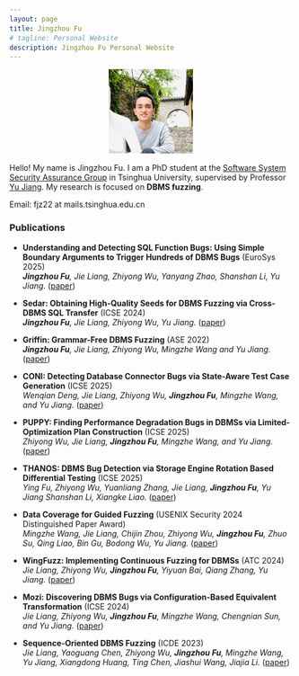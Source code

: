 ```yaml
---
layout: page
title: Jingzhou Fu
# tagline: Personal Website
description: Jingzhou Fu Personal Website
---
```

<style>
  .center {
    display: flex;
    justify-content: center;
  }
</style>
<div class="center">
<a href="./pics/fujingzhou-300x300.jpg">
    <img src="./pics/fujingzhou-300x300.jpg"
            title="Jingzhou Fu" alt="Jingzhou Fu"
            style="width: 150px;"/></a>
</div>
<p></p><p></p><p></p>

Hello! My name is Jingzhou Fu. 
I am a PhD student at the [Software System Security Assurance Group](http://wingtecher.com/homeen) in Tsinghua University, supervised by Professor [Yu Jiang](https://sites.google.com/site/jiangyu198964/home).
My research is focused on **DBMS fuzzing**.

Email: fjz22 at mails.tsinghua.edu.cn 

### Publications
 - **Understanding and Detecting SQL Function Bugs: Using Simple Boundary Arguments to Trigger Hundreds of DBMS Bugs** (EuroSys 2025) \
***Jingzhou Fu**, Jie Liang, Zhiyong Wu, Yanyang Zhao, Shanshan Li, Yu Jiang.*
([paper](http://wingtecher.com/themes/WingTecherResearch/assets/papers/paper_from_25/soft_eurosys25.pdf))

 - **Sedar: Obtaining High-Quality Seeds for DBMS Fuzzing via Cross-DBMS SQL Transfer** (ICSE 2024) \
***Jingzhou Fu**, Jie Liang, Zhiyong Wu, Yu Jiang.*
([paper](http://wingtecher.com/themes/WingTecherResearch/assets/papers/paper_from_24/Sedar_ICSE24.pdf))

 - **Griffin: Grammar-Free DBMS Fuzzing** (ASE 2022) \
***Jingzhou Fu**, Jie Liang, Zhiyong Wu, Mingzhe Wang and Yu Jiang.*
([paper](http://wingtecher.com/themes/WingTecherResearch/assets/papers/ASE22-Griffin.pdf))

 - **CONI: Detecting Database Connector Bugs via State-Aware Test Case Generation** (ICSE 2025) \
*Wenqian Deng, Jie Liang, Zhiyong Wu, **Jingzhou Fu**, Mingzhe Wang, and Yu Jiang.*
([paper](http://wingtecher.com/themes/WingTecherResearch/assets/papers/paper_from_25/coni_ICSE25.pdf))

 - **PUPPY: Finding Performance Degradation Bugs in DBMSs via Limited-Optimization Plan Construction** (ICSE 2025) \
*Zhiyong Wu, Jie Liang, **Jingzhou Fu**, Mingzhe Wang, and Yu Jiang.*
([paper](http://wingtecher.com/themes/WingTecherResearch/assets/papers/paper_from_25/Puppy_ICSE25.pdf))

 - **THANOS: DBMS Bug Detection via Storage Engine Rotation Based Differential Testing** (ICSE 2025) \
*Ying Fu, Zhiyong Wu, Yuanliang Zhang, Jie Liang, **Jingzhou Fu**, Yu Jiang Shanshan Li, Xiangke Liao.*
([paper](http://wingtecher.com/themes/WingTecherResearch/assets/papers/paper_from_25/Thanos_ICSE25.pdf))

 - **Data Coverage for Guided Fuzzing** (USENIX Security 2024 Distinguished Paper Award) \
*Mingzhe Wang, Jie Liang, Chijin Zhou, Zhiyong Wu, **Jingzhou Fu**, Zhuo Su, Qing Liao, Bin Gu, Bodong Wu, Yu Jiang.*
([paper](http://wingtecher.com/themes/WingTecherResearch/assets/papers/paper_from_24/Data_Security24.pdf))

 - **WingFuzz: Implementing Continuous Fuzzing for DBMSs** (ATC 2024) \
*Jie Liang, Zhiyong Wu, **Jingzhou Fu**, Yiyuan Bai, Qiang Zhang, Yu Jiang.*
([paper](http://wingtecher.com/themes/WingTecherResearch/assets/papers/paper_from_24/WingFuzz_ATC24.pdf))

 - **Mozi: Discovering DBMS Bugs via Configuration-Based Equivalent Transformation** (ICSE 2024) \
*Jie Liang, Zhiyong Wu, **Jingzhou Fu**, Mingzhe Wang, Chengnian Sun, and Yu Jiang.*
([paper](http://wingtecher.com/themes/WingTecherResearch/assets/papers/paper_from_24/MOZI_ICSE24.pdf))

 - **Sequence-Oriented DBMS Fuzzing** (ICDE 2023) \
*Jie Liang, Yaoguang Chen, Zhiyong Wu, **Jingzhou Fu**, Mingzhe Wang, Yu Jiang, Xiangdong Huang, Ting Chen, Jiashui Wang, Jiajia Li.*
([paper](http://wingtecher.com/themes/WingTecherResearch/assets/papers/LEGO_ICDE2023.pdf))
